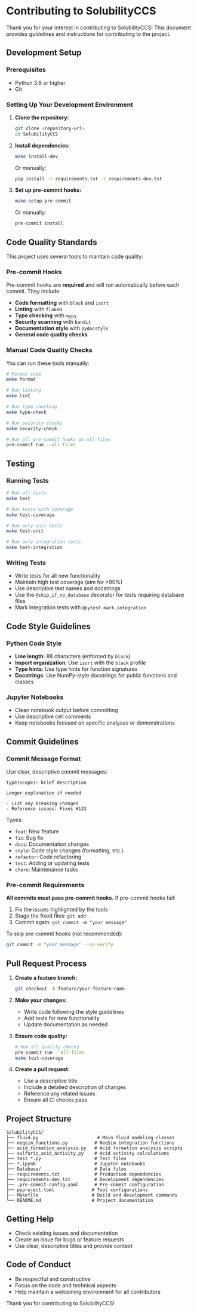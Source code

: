 # Contributing to SolubilityCCS

Thank you for your interest in contributing to SolubilityCCS! This document provides guidelines and instructions for contributing to the project.

## Development Setup

### Prerequisites

- Python 3.8 or higher
- Git

### Setting Up Your Development Environment

1. **Clone the repository:**
   ```bash
   git clone <repository-url>
   cd SolubilityCCS
   ```

2. **Install dependencies:**
   ```bash
   make install-dev
   ```

   Or manually:
   ```bash
   pip install -r requirements.txt -r requirements-dev.txt
   ```

3. **Set up pre-commit hooks:**
   ```bash
   make setup-pre-commit
   ```

   Or manually:
   ```bash
   pre-commit install
   ```

## Code Quality Standards

This project uses several tools to maintain code quality:

### Pre-commit Hooks

Pre-commit hooks are **required** and will run automatically before each commit. They include:

- **Code formatting** with `black` and `isort`
- **Linting** with `flake8`
- **Type checking** with `mypy`
- **Security scanning** with `bandit`
- **Documentation style** with `pydocstyle`
- **General code quality checks**

### Manual Code Quality Checks

You can run these tools manually:

```bash
# Format code
make format

# Run linting
make lint

# Run type checking
make type-check

# Run security checks
make security-check

# Run all pre-commit hooks on all files
pre-commit run --all-files
```

## Testing

### Running Tests

```bash
# Run all tests
make test

# Run tests with coverage
make test-coverage

# Run only unit tests
make test-unit

# Run only integration tests
make test-integration
```

### Writing Tests

- Write tests for all new functionality
- Maintain high test coverage (aim for >90%)
- Use descriptive test names and docstrings
- Use the `@skip_if_no_database` decorator for tests requiring database files
- Mark integration tests with `@pytest.mark.integration`

## Code Style Guidelines

### Python Code Style

- **Line length**: 88 characters (enforced by `black`)
- **Import organization**: Use `isort` with the `black` profile
- **Type hints**: Use type hints for function signatures
- **Docstrings**: Use NumPy-style docstrings for public functions and classes

### Jupyter Notebooks

- Clean notebook output before committing
- Use descriptive cell comments
- Keep notebooks focused on specific analyses or demonstrations

## Commit Guidelines

### Commit Message Format

Use clear, descriptive commit messages:

```
type(scope): brief description

Longer explanation if needed

- List any breaking changes
- Reference issues: Fixes #123
```

Types:
- `feat`: New feature
- `fix`: Bug fix
- `docs`: Documentation changes
- `style`: Code style changes (formatting, etc.)
- `refactor`: Code refactoring
- `test`: Adding or updating tests
- `chore`: Maintenance tasks

### Pre-commit Requirements

**All commits must pass pre-commit hooks.** If pre-commit hooks fail:

1. Fix the issues highlighted by the tools
2. Stage the fixed files: `git add .`
3. Commit again: `git commit -m "your message"`

To skip pre-commit hooks (not recommended):
```bash
git commit -m "your message" --no-verify
```

## Pull Request Process

1. **Create a feature branch:**
   ```bash
   git checkout -b feature/your-feature-name
   ```

2. **Make your changes:**
   - Write code following the style guidelines
   - Add tests for new functionality
   - Update documentation as needed

3. **Ensure code quality:**
   ```bash
   # Run all quality checks
   pre-commit run --all-files
   make test-coverage
   ```

4. **Create a pull request:**
   - Use a descriptive title
   - Include a detailed description of changes
   - Reference any related issues
   - Ensure all CI checks pass

## Project Structure

```
SolubilityCCS/
├── fluid.py                      # Main fluid modeling classes
├── neqsim_functions.py          # NeqSim integration functions
├── acid_formation_analysis.py   # Acid formation analysis scripts
├── sulfuric_acid_activity.py    # Acid activity calculations
├── test_*.py                    # Test files
├── *.ipynb                      # Jupyter notebooks
├── Database/                    # Data files
├── requirements.txt             # Production dependencies
├── requirements-dev.txt         # Development dependencies
├── .pre-commit-config.yaml      # Pre-commit configuration
├── pyproject.toml              # Tool configurations
├── Makefile                    # Build and development commands
└── README.md                   # Project documentation
```

## Getting Help

- Check existing issues and documentation
- Create an issue for bugs or feature requests
- Use clear, descriptive titles and provide context

## Code of Conduct

- Be respectful and constructive
- Focus on the code and technical aspects
- Help maintain a welcoming environment for all contributors

Thank you for contributing to SolubilityCCS!
